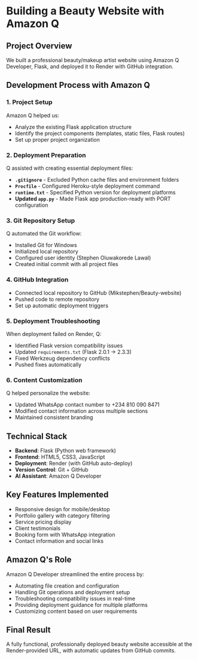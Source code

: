 # Building a Beauty Website with Amazon Q

## Project Overview
We built a professional beauty/makeup artist website using Amazon Q Developer, Flask, and deployed it to Render with GitHub integration.

## Development Process with Amazon Q

### 1. Project Setup
Amazon Q helped us:
- Analyze the existing Flask application structure
- Identify the project components (templates, static files, Flask routes)
- Set up proper project organization

### 2. Deployment Preparation
Q assisted with creating essential deployment files:
- **`.gitignore`** - Excluded Python cache files and environment folders
- **`Procfile`** - Configured Heroku-style deployment command
- **`runtime.txt`** - Specified Python version for deployment platforms
- **Updated `app.py`** - Made Flask app production-ready with PORT configuration

### 3. Git Repository Setup
Q automated the Git workflow:
- Installed Git for Windows
- Initialized local repository
- Configured user identity (Stephen Oluwakorede Lawal)
- Created initial commit with all project files

### 4. GitHub Integration
- Connected local repository to GitHub (Mikstephen/Beauty-website)
- Pushed code to remote repository
- Set up automatic deployment triggers

### 5. Deployment Troubleshooting
When deployment failed on Render, Q:
- Identified Flask version compatibility issues
- Updated `requirements.txt` (Flask 2.0.1 → 2.3.3)
- Fixed Werkzeug dependency conflicts
- Pushed fixes automatically

### 6. Content Customization
Q helped personalize the website:
- Updated WhatsApp contact number to +234 810 090 8471
- Modified contact information across multiple sections
- Maintained consistent branding

## Technical Stack
- **Backend**: Flask (Python web framework)
- **Frontend**: HTML5, CSS3, JavaScript
- **Deployment**: Render (with GitHub auto-deploy)
- **Version Control**: Git + GitHub
- **AI Assistant**: Amazon Q Developer

## Key Features Implemented
- Responsive design for mobile/desktop
- Portfolio gallery with category filtering
- Service pricing display
- Client testimonials
- Booking form with WhatsApp integration
- Contact information and social links

## Amazon Q's Role
Amazon Q Developer streamlined the entire process by:
- Automating file creation and configuration
- Handling Git operations and deployment setup
- Troubleshooting compatibility issues in real-time
- Providing deployment guidance for multiple platforms
- Customizing content based on user requirements

## Final Result
A fully functional, professionally deployed beauty website accessible at the Render-provided URL, with automatic updates from GitHub commits.